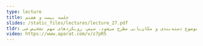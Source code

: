 ```yaml
---
type: lecture
title: جلسه بیست و هفتم
slides: /static_files/lectures/lecture_27.pdf
tldr: پس از بررسی چندین روش مبتنی بر یادگیری عمیق برای دسته‌بندی تصویر، در این جلسه ابتدا موضوع دسته‌بندی و مکان‌یابی مطرح می‌شود. سپس، رویکردهای مهم تشخیص شی (Object Detection) در این جلسه با جزئیات بررسی می‌شوند و مقاله‌های RCNN و Fast RCNN به عنوان دو نمونه از الگوریتم‌های تشخیص شی موفق معرفی می‌شود.
video: https://www.aparat.com/v/z7pR5
---
```

